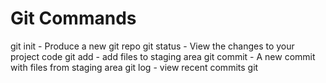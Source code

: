 # Git Commands

git init - Produce a new git repo
git status - View the changes to your project code
git add - add files to staging area
git commit - A new commit with files from staging area
git log - view recent commits git